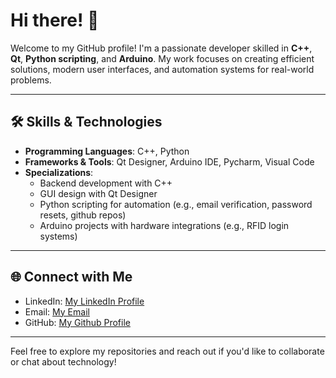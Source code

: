 # Hi there! 👋  

Welcome to my GitHub profile! I'm a passionate developer skilled in **C++**, **Qt**, **Python scripting**, and **Arduino**. My work focuses on creating efficient solutions, modern user interfaces, and automation systems for real-world problems.  

---

## 🛠️ Skills & Technologies  

- **Programming Languages**: C++, Python  
- **Frameworks & Tools**: Qt Designer, Arduino IDE, Pycharm, Visual Code 
- **Specializations**:  
  - Backend development with C++  
  - GUI design with Qt Designer  
  - Python scripting for automation (e.g., email verification, password resets, github repos)  
  - Arduino projects with hardware integrations (e.g., RFID login systems)  

---

## 🌐 Connect with Me  

- LinkedIn: [My LinkedIn Profile](https://www.linkedin.com/in/youssef-timoumi-45a003318/)  
- Email: [My Email](mailto:youssef1timoumi@hotmail.com)  
- GitHub: [My Github Profile](https://github.com/youssef1timoumi)  

---

Feel free to explore my repositories and reach out if you'd like to collaborate or chat about technology!  
